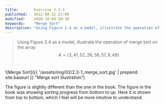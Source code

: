 ```yaml
---
title:       Exercise 2.3-1
published:   2012-08-22 22:00
modified:    2020-10-04 20:30
keywords:    "Merge Sort"
description: "Using Figure 2.4 as a model, illustrate the operation of merge sort on the array A = ⟨3,41,52,26,38,57,9,49⟩."
---
```


> Using Figure 2.4 as a model, illustrate the operation of merge sort on the array $$A = \langle3, 41, 52, 26, 38, 57, 9, 49\rangle$$.

![Merge Sort]({{ '/assets/img/02/2.3-1_merge_sort.jpg' | prepend: site.baseurl }} "Merge sort illustration")

The figure is slightly different than the one in the book. The figure in the book was showing sorting progress from bottom to up. Here it is shown from top to bottom, which I feel will be more intuitive to understand.
